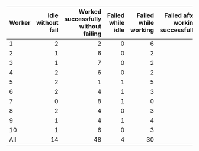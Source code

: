 | Worker   |   Idle without fail |   Worked successfully<br>without failing |   Failed while idle |   Failed while working |   Failed after<br>working successfully |   Non Critical Failures |   Total Failures |   Working times |
|:---------|--------------------:|-----------------------------------------:|--------------------:|-----------------------:|---------------------------------------:|------------------------:|-----------------:|----------------:|
| 1        |                   2 |                                        2 |                   0 |                      6 |                                      0 |                       0 |                6 |               8 |
| 2        |                   1 |                                        6 |                   0 |                      2 |                                      1 |                       1 |                3 |               9 |
| 3        |                   1 |                                        7 |                   0 |                      2 |                                      0 |                       0 |                2 |               9 |
| 4        |                   2 |                                        6 |                   0 |                      2 |                                      0 |                       0 |                2 |               8 |
| 5        |                   2 |                                        1 |                   1 |                      5 |                                      1 |                       2 |                7 |               7 |
| 6        |                   2 |                                        4 |                   1 |                      3 |                                      0 |                       1 |                4 |               7 |
| 7        |                   0 |                                        8 |                   1 |                      0 |                                      1 |                       2 |                2 |               9 |
| 8        |                   2 |                                        4 |                   0 |                      3 |                                      1 |                       1 |                4 |               8 |
| 9        |                   1 |                                        4 |                   1 |                      4 |                                      0 |                       1 |                5 |               8 |
| 10       |                   1 |                                        6 |                   0 |                      3 |                                      0 |                       0 |                3 |               9 |
| All      |                  14 |                                       48 |                   4 |                     30 |                                      4 |                       8 |               38 |              82 |